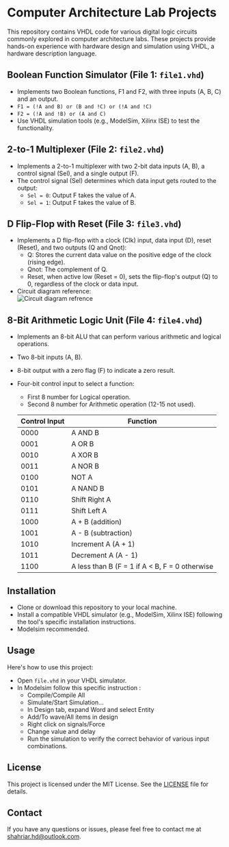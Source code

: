 # Computer Architecture Lab Projects

This repository contains VHDL code for various digital logic circuits commonly explored in computer architecture labs. These projects provide hands-on experience with hardware design and simulation using VHDL, a hardware description language.

## Boolean Function Simulator (File 1: `file1.vhd`)
  - Implements two Boolean functions, F1 and F2, with three inputs (A, B, C) and an output.
  - `F1 = (!A and B) or (B and !C) or (!A and !C)`
  - `F2 = (!A and !B) or (A and C)`
  - Use VHDL simulation tools (e.g., ModelSim, Xilinx ISE) to test the functionality.

## 2-to-1 Multiplexer (File 2: `file2.vhd`)
  - Implements a 2-to-1 multiplexer with two 2-bit data inputs (A, B), a control signal (Sel), and a single output (F).
  - The control signal (Sel) determines which data input gets routed to the output:
    - `Sel = 0`: Output F takes the value of A.
    - `Sel = 1`: Output F takes the value of B.

## D Flip-Flop with Reset (File 3: `file3.vhd`)
  - Implements a D flip-flop with a clock (Clk) input, data input (D), reset (Reset), and two outputs (Q and Qnot):
    - Q: Stores the current data value on the positive edge of the clock (rising edge).
    - Qnot: The complement of Q.
    - Reset, when active low (Reset = 0), sets the flip-flop's output (Q) to 0, regardless of the clock or data input.
  - Circuit diagram reference: <br/>
  ![Circuit diagram refrence]([https://www.hackatronic.com/wp-content/uploads/2024/04/D-Flip-Flop-Truth-Table-and-Circuit-Diagram-1-1-1210x615.webp])


## 8-Bit Arithmetic Logic Unit (File 4: `file4.vhd`)
  - Implements an 8-bit ALU that can perform various arithmetic and logical operations.
  - Two 8-bit inputs (A, B).
  - 8-bit output with a zero flag (F) to indicate a zero result.
  - Four-bit control input to select a function:
    - First 8 number for Logical operation.
    - Second 8 number for Arithmetic operation (12-15 not used).

    | Control Input | Function             |
    | -------------- | ------------------- |
    | 0000           | A AND B              |
    | 0001           | A OR B               |
    | 0010           | A XOR B              |
    | 0011           | A NOR B              |
    | 0100           | NOT A                |
    | 0101           | A NAND B             |
    | 0110           | Shift Right A         |
    | 0111           | Shift Left A          |
    | 1000           | A + B (addition)       |
    | 1001           | A - B (subtraction)    |
    | 1010           | Increment A (A + 1)   |
    | 1011           | Decrement A (A - 1)   |
    | 1100           | A less than B (F = 1 if A < B, F = 0 otherwise

## Installation

* Clone or download this repository to your local machine.
* Install a compatible VHDL simulator (e.g., ModelSim, Xilinx ISE) following the tool's specific installation instructions.
* Modelsim recommended.

## Usage

Here's how to use this project:

* Open `file.vhd` in your VHDL simulator.
* In Modelsim follow this specific instruction :
   - Compile/Compile All
   - Simulate/Start Simulation...
   - In Design tab, expand Word and select Entity
   - Add/To wave/All items in design
   - Right click on signals/Force
   - Change value and delay
   - Run the simulation to verify the correct behavior of various input combinations.

## License

This project is licensed under the MIT License. See the [LICENSE](https://github.com/shahriar-hd/vhdlexamples/blob/main/LICENSE) file for details.

## Contact

If you have any questions or issues, please feel free to contact me at [shahriar.hd@outlook.com](mailto:shahriar.hd@outlook.com).

